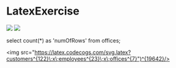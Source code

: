 # LatexExercise
<img src="https://latex.codecogs.com/svg.latex?where\;P=c.salesRepEmployeeNumber=e.employeeNumber\wedge\;e.officeCode=o.officeCode\wedge\;c.city=o.city"/>

<img src="https://latex.codecogs.com/svg.latex?\Pi\;c.customerName,office\char`_city(\sigma\;P(\rho\;office\char`_city/o.city(customers \;x\;employees\;x\;offices)))"/>


select count(*) as 'numOfRows' from offices;

<img src="https://latex.codecogs.com/svg.latex?customers^{122}\;x\;employees^{23}\;x\;offices^{7}")^{19642}/>


